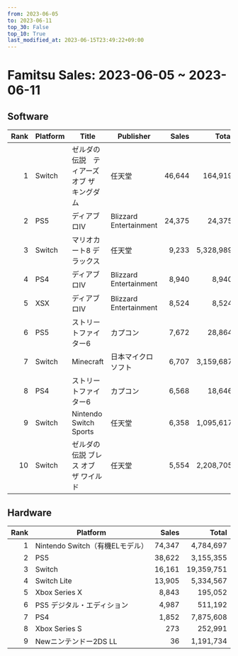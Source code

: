```yaml
---
from: 2023-06-05
to: 2023-06-11
top_30: False
top_10: True
last_modified_at: 2023-06-15T23:49:22+09:00
---
```

# Famitsu Sales: 2023-06-05 ~ 2023-06-11
## Software
| Rank | Platform | Title | Publisher | Sales | Total | Rate | New |
| -: | -- | -- | -- | -: | -: | -: | -- |
| 1 | Switch | ゼルダの伝説　ティアーズ オブ ザ キングダム | 任天堂 | 46,644 | 164,919 |  |  |
| 2 | PS5 | ディアブロIV | Blizzard Entertainment | 24,375 | 24,375 |  | **New** |
| 3 | Switch | マリオカート8 デラックス | 任天堂 | 9,233 | 5,328,989 |  |  |
| 4 | PS4 | ディアブロIV | Blizzard Entertainment | 8,940 | 8,940 |  | **New** |
| 5 | XSX | ディアブロIV | Blizzard Entertainment | 8,524 | 8,524 |  | **New** |
| 6 | PS5 | ストリートファイター6 | カプコン | 7,672 | 28,864 |  |  |
| 7 | Switch | Minecraft | 日本マイクロソフト | 6,707 | 3,159,687 |  |  |
| 8 | PS4 | ストリートファイター6 | カプコン | 6,568 | 18,646 |  |  |
| 9 | Switch | Nintendo Switch Sports | 任天堂 | 6,358 | 1,095,617 |  |  |
| 10 | Switch | ゼルダの伝説 ブレス オブ ザ ワイルド | 任天堂 | 5,554 | 2,208,705 |  |  |

## Hardware
| Rank | Platform | Sales | Total |
| -: | -- | -: | -: |
| 1 | Nintendo Switch（有機ELモデル） | 74,347 | 4,784,697 |
| 2 | PS5 | 38,622 | 3,155,355 |
| 3 | Switch | 16,161 | 19,359,751 |
| 4 | Switch Lite | 13,905 | 5,334,567 |
| 5 | Xbox Series X | 8,843 | 195,052 |
| 6 | PS5 デジタル・エディション | 4,987 | 511,192 |
| 7 | PS4 | 1,852 | 7,875,608 |
| 8 | Xbox Series S | 273 | 252,991 |
| 9 | Newニンテンドー2DS LL | 36 | 1,191,734 |